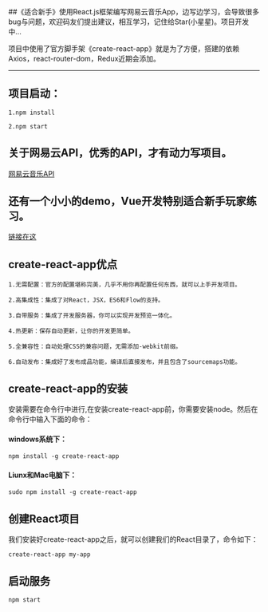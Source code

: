 ##《适合新手》使用React.js框架编写网易云音乐App，边写边学习，会导致很多bug与问题，欢迎码友们提出建议，相互学习，记住给Star(小星星)。项目开发中...


项目中使用了官方脚手架《create-react-app》就是为了方便，搭建的依赖Axios，react-router-dom，Redux近期会添加。

--------

## 项目启动：

    1.npm install

    2.npm start

## 关于网易云API，优秀的API，才有动力写项目。

[网易云音乐API](https://binaryify.github.io/NeteaseCloudMusicApi/#/)  

## 还有一个小小的demo，Vue开发特别适合新手玩家练习。

[链接在这](https://github.com/wcyx666/vue-douban) 

## create-react-app优点

    1.无需配置：官方的配置堪称完美，几乎不用你再配置任何东西，就可以上手开发项目。

    2.高集成性：集成了对React，JSX，ES6和Flow的支持。

    3.自带服务：集成了开发服务器，你可以实现开发预览一体化。

    4.热更新：保存自动更新，让你的开发更简单。

    5.全兼容性：自动处理CSS的兼容问题，无需添加-webkit前缀。

    6.自动发布：集成好了发布成品功能，编译后直接发布，并且包含了sourcemaps功能。

## create-react-app的安装

安装需要在命令行中进行,在安装create-react-app前，你需要安装node。然后在命令行中输入下面的命令：

#### windows系统下：

    npm install -g create-react-app

#### Liunx和Mac电脑下：
    
    sudo npm install -g create-react-app

## 创建React项目

我们安装好create-react-app之后，就可以创建我们的React目录了，命令如下：

    create-react-app my-app

## 启动服务

    npm start








